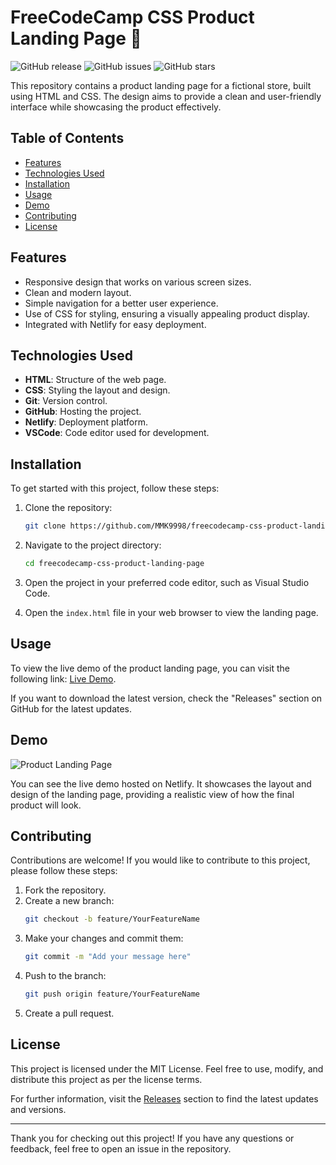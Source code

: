 # FreeCodeCamp CSS Product Landing Page 🌟

![GitHub release](https://img.shields.io/github/release/MMK9998/freecodecamp-css-product-landing-page.svg) ![GitHub issues](https://img.shields.io/github/issues/MMK9998/freecodecamp-css-product-landing-page.svg) ![GitHub stars](https://img.shields.io/github/stars/MMK9998/freecodecamp-css-product-landing-page.svg)

This repository contains a product landing page for a fictional store, built using HTML and CSS. The design aims to provide a clean and user-friendly interface while showcasing the product effectively. 

## Table of Contents
- [Features](#features)
- [Technologies Used](#technologies-used)
- [Installation](#installation)
- [Usage](#usage)
- [Demo](#demo)
- [Contributing](#contributing)
- [License](#license)

## Features
- Responsive design that works on various screen sizes.
- Clean and modern layout.
- Simple navigation for a better user experience.
- Use of CSS for styling, ensuring a visually appealing product display.
- Integrated with Netlify for easy deployment.

## Technologies Used
- **HTML**: Structure of the web page.
- **CSS**: Styling the layout and design.
- **Git**: Version control.
- **GitHub**: Hosting the project.
- **Netlify**: Deployment platform.
- **VSCode**: Code editor used for development.

## Installation
To get started with this project, follow these steps:

1. Clone the repository:
   ```bash
   git clone https://github.com/MMK9998/freecodecamp-css-product-landing-page.git
   ```
2. Navigate to the project directory:
   ```bash
   cd freecodecamp-css-product-landing-page
   ```

3. Open the project in your preferred code editor, such as Visual Studio Code.

4. Open the `index.html` file in your web browser to view the landing page.

## Usage
To view the live demo of the product landing page, you can visit the following link: [Live Demo](https://github.com/MMK9998/freecodecamp-css-product-landing-page/releases). 

If you want to download the latest version, check the "Releases" section on GitHub for the latest updates.

## Demo
![Product Landing Page](https://via.placeholder.com/800x400?text=Product+Landing+Page)

You can see the live demo hosted on Netlify. It showcases the layout and design of the landing page, providing a realistic view of how the final product will look.

## Contributing
Contributions are welcome! If you would like to contribute to this project, please follow these steps:

1. Fork the repository.
2. Create a new branch:
   ```bash
   git checkout -b feature/YourFeatureName
   ```
3. Make your changes and commit them:
   ```bash
   git commit -m "Add your message here"
   ```
4. Push to the branch:
   ```bash
   git push origin feature/YourFeatureName
   ```
5. Create a pull request.

## License
This project is licensed under the MIT License. Feel free to use, modify, and distribute this project as per the license terms.

For further information, visit the [Releases](https://github.com/MMK9998/freecodecamp-css-product-landing-page/releases) section to find the latest updates and versions.

---

Thank you for checking out this project! If you have any questions or feedback, feel free to open an issue in the repository.